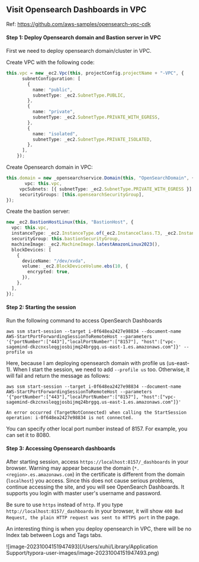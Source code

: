 ## Visit Opensearch Dashboards in VPC

Ref: https://github.com/aws-samples/opensearch-vpc-cdk

#### Step 1: Deploy Opensearch domain and Bastion server in VPC

First we need to deploy opensearch domain/cluster in VPC.

Create VPC with the following code:

```typescript
this.vpc = new _ec2.Vpc(this, projectConfig.projectName + "-VPC", {
      subnetConfiguration: [
        {
          name: "public",
          subnetType: _ec2.SubnetType.PUBLIC,
        },
        {
          name: "private",
          subnetType: _ec2.SubnetType.PRIVATE_WITH_EGRESS,
        },
        {
          name: "isolated",
          subnetType: _ec2.SubnetType.PRIVATE_ISOLATED,
        },
      ],
    });
```

Create Opensearch domain in VPC:

```typescript
this.domain = new _opensearchservice.Domain(this, "OpenSearchDomain", {
	   vpc: this.vpc,
     vpcSubnets: [{ subnetType: _ec2.SubnetType.PRIVATE_WITH_EGRESS }],
     securityGroups: [this.opensearchSecurityGroup],
});
```

Create the bastion server:

```typescript
new _ec2.BastionHostLinux(this, "BastionHost", {
  vpc: this.vpc,
  instanceType: _ec2.InstanceType.of(_ec2.InstanceClass.T3, _ec2.InstanceSize.MICRO), // Without this line, T3.Nano will be used.
  securityGroup: this.bastionSecurityGroup,
  machineImage: _ec2.MachineImage.latestAmazonLinux2023(),
  blockDevices: [
    {
      deviceName: "/dev/xvda",
      volume: _ec2.BlockDeviceVolume.ebs(10, {
        encrypted: true,
      }),
    },
  ],
});

```



#### Step 2: Starting the session

Run the following command to access OpenSearch Dashboards

```shell
aws ssm start-session --target i-0f648ea2427e98834 --document-name AWS-StartPortForwardingSessionToRemoteHost --parameters '{"portNumber":["443"],"localPortNumber":["8157"], "host":["vpc-sagemind-dkzcnxsleqgjosbijmq24brggq.us-east-1.es.amazonaws.com"]}' --profile us
```

Here, because I am deploying opensearch domain with profile us (us-east-1). When I start the session, we need to add `--profile us` too. Otherwise, it will fail and return the message as follows:

```shell
aws ssm start-session --target i-0f648ea2427e98834 --document-name AWS-StartPortForwardingSessionToRemoteHost --parameters '{"portNumber":["443"],"localPortNumber":["8157"], "host":["vpc-sagemind-dkzcnxsleqgjosbijmq24brggq.us-east-1.es.amazonaws.com"]}'

An error occurred (TargetNotConnected) when calling the StartSession operation: i-0f648ea2427e98834 is not connected.
```

You can specify other local port number instead of 8157. For example, you can set it to 8080.



#### Step 3: Accessing Opensearch dashboards

After starting session, access `https://localhost:8157/_dashboards` in your browser. Warning may appear because the domain (`*.<region>.es.amazonaws.com`) in the certificate is different from the domain (`localhost`) you access. Since this does not cause serious problems, continue accessing the site, and you will see OpenSearch Dashboards. It supports you login with master user's username and password.

Be sure to use `https` instead of `http`. If you type  `http://localhost:8157/_dashboards` in your browser, it will show `400 Bad Request, the plain HTTP request was sent to HTTPS port` in the page.



An interesting thing is when you deploy opensearch in VPC, there will be no Index tab between Logs and Tags tabs.

![image-20231004151947493](/Users/xuhi/Library/Application Support/typora-user-images/image-20231004151947493.png)

